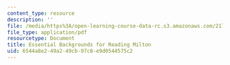 ```yaml
---
content_type: resource
description: ''
file: /media/https%3A/open-learning-course-data-rc.s3.amazonaws.com/21l-705-major-authors-john-milton-spring-2008/6544a8e249a249cb97c8e9d0544575c2_MIT21L_705S08_backgrnd.pdf
file_type: application/pdf
resourcetype: Document
title: Essential Backgrounds for Reading Milton
uid: 6544a8e2-49a2-49cb-97c8-e9d0544575c2
---
```

